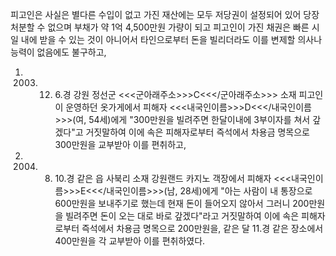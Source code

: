 피고인은 사실은 별다른 수입이 없고 가진 재산에는 모두 저당권이 설정되어 있어 당장 처분할 수 없으며 부채가 약 1억 4,500만원 가량이 되고 피고인이 가진 채권은 빠른 시일 내에 받을 수 있는 것이 아니어서 타인으로부터 돈을 빌리더라도 이를 변제할 의사나 능력이 없음에도 불구하고,
1. 2003. 12. 6.경 강원 정선군 <<<군아래주소>>>C<<</군아래주소>>> 소재 피고인이 운영하던 옷가게에서 피해자 <<<내국인이름>>>D<<</내국인이름>>>(여, 54세)에게 "300만원을 빌려주면 한달이내에 3부이자를 쳐서 갚겠다"고 거짓말하여 이에 속은 피해자로부터 즉석에서 차용금 명목으로 300만원을 교부받아 이를 편취하고,
2. 2004. 8. 10.경 같은 읍 사북리 소재 강원랜드 카지노 객장에서 피해자 <<<내국인이름>>>E<<</내국인이름>>>(남, 28세)에게 "아는 사람이 내 통장으로 600만원을 보내주기로 했는데 현재 돈이 들어오지 않아서 그러니 200만원을 빌려주면 돈이 오는 대로 바로 갚겠다"라고 거짓말하여 이에 속은 피해자로부터 즉석에서 차용금 명목으로 200만원을, 같은 달 11.경 같은 장소에서 400만원을 각 교부받아 이를 편취하였다.